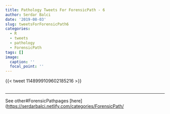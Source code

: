 ```yaml
---
title: Pathology Tweets For ForensicPath - 6
author: Serdar Balci
date: '2019-08-03'
slug: tweetsForForensicPath6
categories:
  - R
  - tweets
  - pathology
  - ForensicPath
tags: []
image:
  caption: ''
  focal_point: ''
---
```



{{< tweet 1148999109602185216 >}}
<br>
<br>
<hr>


See other#ForensicPathpages [here](https://serdarbalci.netlify.com/categories/ForensicPath/
